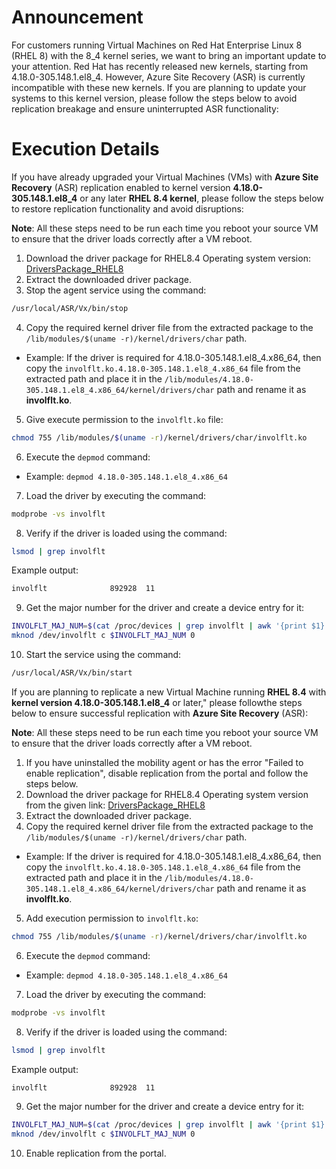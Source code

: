 # Announcement

For customers running Virtual Machines on Red Hat Enterprise Linux 8 (RHEL 8) with the 8_4 kernel series, we want to bring an important update to your attention. Red Hat has recently released new kernels, starting from 4.18.0-305.148.1.el8_4. However, Azure Site Recovery (ASR) is currently incompatible with these new kernels. If you are planning to update your systems to this kernel version, please follow the steps below to avoid replication breakage and ensure uninterrupted ASR functionality:

# Execution Details

If you have already upgraded your Virtual Machines (VMs) with **Azure Site Recovery** (ASR) replication enabled to kernel version **4.18.0-305.148.1.el8_4** or any later **RHEL 8.4 kernel**, please follow the steps below to restore replication functionality and avoid disruptions:

**Note**: All these steps need to be run each time you reboot your source VM to ensure that the driver loads correctly after a VM reboot.

1. Download the driver package for RHEL8.4 Operating system version: [DriversPackage_RHEL8](https://aka.ms/DriversPackage_RHEL8)
2. Extract the downloaded driver package.
3. Stop the agent service using the command:
  ```sh
  /usr/local/ASR/Vx/bin/stop
  ```
4. Copy the required kernel driver file from the extracted package to the `/lib/modules/$(uname -r)/kernel/drivers/char` path.
  - Example: If the driver is required for 4.18.0-305.148.1.el8_4.x86_64, then copy the `involflt.ko.4.18.0-305.148.1.el8_4.x86_64` file from the extracted path and place it in the `/lib/modules/4.18.0-305.148.1.el8_4.x86_64/kernel/drivers/char` path and rename it as **involflt.ko**.
5. Give execute permission to the `involflt.ko` file:
  ```sh
  chmod 755 /lib/modules/$(uname -r)/kernel/drivers/char/involflt.ko
  ```
6. Execute the `depmod` command:
  - Example: `depmod 4.18.0-305.148.1.el8_4.x86_64`
7. Load the driver by executing the command:
  ```sh
  modprobe -vs involflt
  ```
8. Verify if the driver is loaded using the command:
  ```sh
  lsmod | grep involflt
  ```
   Example output:
  ```sh
  involflt              892928  11
  ```
9. Get the major number for the driver and create a device entry for it:
  ```sh
  INVOLFLT_MAJ_NUM=$(cat /proc/devices | grep involflt | awk '{print $1}')
  mknod /dev/involflt c $INVOLFLT_MAJ_NUM 0
  ```
10. Start the service using the command:
  ```sh
  /usr/local/ASR/Vx/bin/start
  ```

If you are planning to replicate a new Virtual Machine running **RHEL 8.4** with **kernel version 4.18.0-305.148.1.el8_4** or later," please followthe steps below to ensure successful replication with **Azure Site Recovery** (ASR):

**Note**: All these steps need to be run each time you reboot your source VM to ensure that the driver loads correctly after a VM reboot.

1. If you have uninstalled the mobility agent or has the error "Failed to enable replication", disable replication from the portal and follow the steps below.
2. Download the driver package for RHEL8.4 Operating system version from the given link: [DriversPackage_RHEL8](https://aka.ms/DriversPackage_RHEL8)
3. Extract the downloaded driver package.
4. Copy the required kernel driver file from the extracted package to the `/lib/modules/$(uname -r)/kernel/drivers/char` path.
  - Example: If the driver is required for 4.18.0-305.148.1.el8_4.x86_64, then copy the `involflt.ko.4.18.0-305.148.1.el8_4.x86_64` file from the extracted path and place it in the `/lib/modules/4.18.0-305.148.1.el8_4.x86_64/kernel/drivers/char` path and rename it as **involflt.ko**.
5. Add execution permission to `involflt.ko`:
  ```sh
  chmod 755 /lib/modules/$(uname -r)/kernel/drivers/char/involflt.ko
  ```
6. Execute the `depmod` command:
  - Example: `depmod 4.18.0-305.148.1.el8_4.x86_64`
7. Load the driver by executing the command:
  ```sh
  modprobe -vs involflt
  ```
8. Verify if the driver is loaded using the command:
  ```sh
  lsmod | grep involflt
  ```
   Example output:
  ```sh
  involflt              892928  11
  ```
9. Get the major number for the driver and create a device entry for it:
  ```sh
  INVOLFLT_MAJ_NUM=$(cat /proc/devices | grep involflt | awk '{print $1}')
  mknod /dev/involflt c $INVOLFLT_MAJ_NUM 0
  ```
10. Enable replication from the portal.
